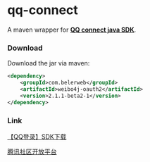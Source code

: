 qq-connect
==========
A maven wrapper for **[QQ connect java SDK](http://wiki.opensns.qq.com/wiki/%E3%80%90QQ%E7%99%BB%E5%BD%95%E3%80%91SDK%E4%B8%8B%E8%BD%BD)**.

### Download ###
Download the jar via maven:
```xml
<dependency>
    <groupId>com.belerweb</groupId>
    <artifactId>weibo4j-oauth2</artifactId>
    <version>2.1.1-beta2-1</version>
</dependency>
```

### Link ###
[【QQ登录】SDK下载](http://wiki.opensns.qq.com/wiki/%E3%80%90QQ%E7%99%BB%E5%BD%95%E3%80%91SDK%E4%B8%8B%E8%BD%BD)

[腾讯社区开放平台](http://opensns.qq.com/)